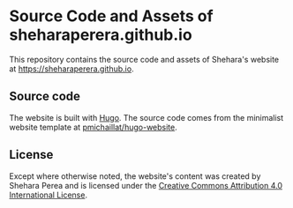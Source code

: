 # Source Code and Assets of sheharaperera.github.io

This repository contains the source code and assets of Shehara's website at https://sheharaperera.github.io. 

## Source code

The website is built with [Hugo](https://github.com/gohugoio/hugo). The source code comes from the minimalist website template at [pmichaillat/hugo-website](https://github.com/pmichaillat/hugo-website).

## License

Except where otherwise noted, the website's content was created by Shehara Perea and is licensed under the [Creative Commons Attribution 4.0 International License](http://creativecommons.org/licenses/by/4.0/).
